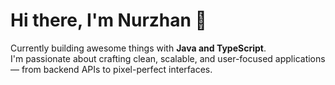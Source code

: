 # Hi there, I'm Nurzhan 👋

Currently building awesome things with **Java and TypeScript**.  
I'm passionate about crafting clean, scalable, and user-focused applications — from backend APIs to pixel-perfect interfaces.



